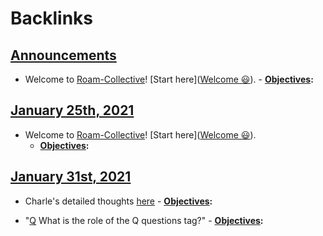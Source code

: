 
# Backlinks
## [Announcements](<Announcements.md>)
- Welcome to [Roam-Collective](<Roam-Collective.md>)! [Start here]([Welcome 😃](<Welcome 😃.md>)). 
        - **[Objectives](<Objectives.md>):**

## [January 25th, 2021](<January 25th, 2021.md>)
- Welcome to [Roam-Collective](<Roam-Collective.md>)! [Start here]([Welcome 😃](<Welcome 😃.md>)). 
    - **[Objectives](<Objectives.md>):**

## [January 31st, 2021](<January 31st, 2021.md>)
- Charle's detailed thoughts [here](((sBu3zOPiV)))
            - **[Objectives](<Objectives.md>):**

- "[Q](<Q.md>) What is the role of the Q questions tag?"
            - **[Objectives](<Objectives.md>):**

